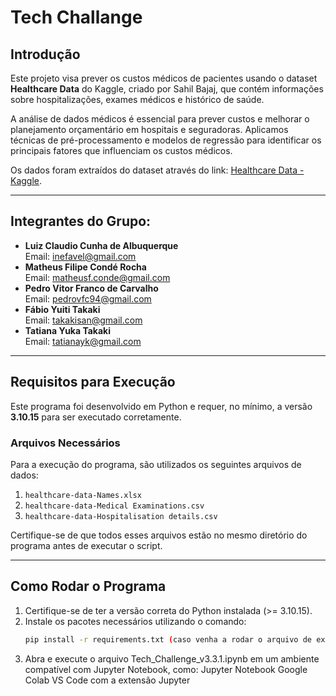 # Tech Challange

## Introdução
Este projeto visa prever os custos médicos de pacientes usando o dataset **Healthcare Data** do Kaggle, criado por Sahil Bajaj, que contém informações sobre hospitalizações, exames médicos e histórico de saúde.  

A análise de dados médicos é essencial para prever custos e melhorar o planejamento orçamentário em hospitais e seguradoras. Aplicamos técnicas de pré-processamento e modelos de regressão para identificar os principais fatores que influenciam os custos médicos.  

Os dados foram extraídos do dataset através do link: [Healthcare Data - Kaggle](https://www.kaggle.com/datasets/sahilnbajaj/healthcare-data).

---

## Integrantes do Grupo:
- **Luiz Claudio Cunha de Albuquerque**  
  Email: inefavel@gmail.com  
- **Matheus Filipe Condé Rocha**  
  Email: matheusf.conde@gmail.com  
- **Pedro Vitor Franco de Carvalho**  
  Email: pedrovfc94@gmail.com  
- **Fábio Yuiti Takaki**  
  Email: takakisan@gmail.com  
- **Tatiana Yuka Takaki**  
  Email: tatianayk@gmail.com  

---

## Requisitos para Execução

Este programa foi desenvolvido em Python e requer, no mínimo, a versão **3.10.15** para ser executado corretamente.

### Arquivos Necessários
Para a execução do programa, são utilizados os seguintes arquivos de dados:  
1. `healthcare-data-Names.xlsx`  
2. `healthcare-data-Medical Examinations.csv`  
3. `healthcare-data-Hospitalisation details.csv`  

Certifique-se de que todos esses arquivos estão no mesmo diretório do programa antes de executar o script.

---

## Como Rodar o Programa
1. Certifique-se de ter a versão correta do Python instalada (>= 3.10.15).  
2. Instale os pacotes necessários utilizando o comando:  
   ```bash
   pip install -r requirements.txt (caso venha a rodar o arquivo de extensão Tech_Challenge_v3.3.1.ipynb, no visual studio code)
3. Abra e execute o arquivo Tech_Challenge_v3.3.1.ipynb em um ambiente compatível com Jupyter Notebook, como:
	Jupyter Notebook
	Google Colab
	VS Code com a extensão Jupyter
